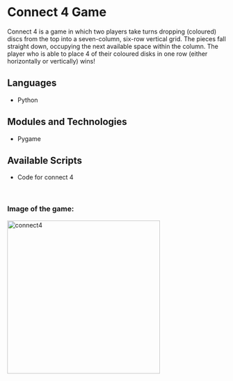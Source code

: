 # Connect 4 Game

Connect 4 is a game in which two players take turns dropping (coloured) discs from the top into a seven-column, six-row vertical grid. The pieces fall straight down, occupying the next available space within the column. The player who is able to place 4 of their coloured disks in one row (either horizontally or vertically) wins!

## Languages
- Python

## Modules and Technologies
- Pygame

## Available Scripts
- Code for connect 4
<br>

### Image of the game:
<img width="351" alt="connect4" src="https://user-images.githubusercontent.com/73482293/97217713-9622fd80-17bf-11eb-8229-2c54633360ce.PNG">


